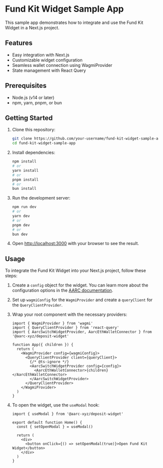 # Fund Kit Widget Sample App

This sample app demonstrates how to integrate and use the Fund Kit Widget in a Next.js project.

## Features

- Easy integration with Next.js
- Customizable widget configuration
- Seamless wallet connection using WagmiProvider
- State management with React Query

## Prerequisites

- Node.js (v14 or later)
- npm, yarn, pnpm, or bun

## Getting Started

1. Clone this repository:
   ```bash
   git clone https://github.com/your-username/fund-kit-widget-sample-app.git
   cd fund-kit-widget-sample-app
   ```

2. Install dependencies:
   ```bash
   npm install
   # or
   yarn install
   # or
   pnpm install
   # or
   bun install
   ```

3. Run the development server:
   ```bash
   npm run dev
   # or
   yarn dev
   # or
   pnpm dev
   # or
   bun dev
   ```

4. Open [http://localhost:3000](http://localhost:3000) with your browser to see the result.

## Usage

To integrate the Fund Kit Widget into your Next.js project, follow these steps:

1. Create a `config` object for the widget. You can learn more about the configuration options in the [AARC documentation](https://docs.aarc.xyz).

2. Set up `wagmiConfig` for the `WagmiProvider` and create a `queryClient` for the `QueryClientProvider`.

3. Wrap your root component with the necessary providers:

   ```tsx
   import { WagmiProvider } from 'wagmi'
   import { QueryClientProvider } from 'react-query'
   import { AarcSwitchWidgetProvider, AarcEthWalletConnector } from '@aarc-xyz/deposit-widget'

   function App({ children }) {
     return (
       <WagmiProvider config={wagmiConfig}>
         <QueryClientProvider client={queryClient}>
           {/* @ts-ignore */}
           <AarcSwitchWidgetProvider config={config}>
             <AarcEthWalletConnector>{children}</AarcEthWalletConnector>
           </AarcSwitchWidgetProvider>
         </QueryClientProvider>
       </WagmiProvider>
     )
   }
   ```

4. To open the widget, use the `useModal` hook:

   ```tsx
   import { useModal } from '@aarc-xyz/deposit-widget'

   export default function Home() {
     const { setOpenModal } = useModal()

     return (
       <div>
         <button onClick={() => setOpenModal(true)}>Open Fund Kit Widget</button>
       </div>
     )
   }
   ```